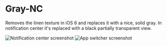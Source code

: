 Gray-NC
=======

Removes the linen texture in iOS 6 and replaces it with a nice, solid gray. In notification center it's replaced with a black partially transparent view.

![Notification center screenshot](http://i.imgur.com/ceRwnx9.png)
![App switcher screenshot](http://i.imgur.com/1R1LFkN.png)
